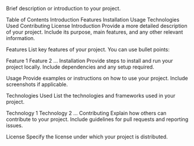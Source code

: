 Brief description or introduction to your project.

Table of Contents
Introduction
Features
Installation
Usage
Technologies Used
Contributing
License
Introduction
Provide a more detailed description of your project. Include its purpose, main features, and any other relevant information.

Features
List key features of your project. You can use bullet points:

Feature 1
Feature 2
...
Installation
Provide steps to install and run your project locally. Include dependencies and any setup required.

Usage
Provide examples or instructions on how to use your project. Include screenshots if applicable.

Technologies Used
List the technologies and frameworks used in your project.

Technology 1
Technology 2
...
Contributing
Explain how others can contribute to your project. Include guidelines for pull requests and reporting issues.

License
Specify the license under which your project is distributed.
